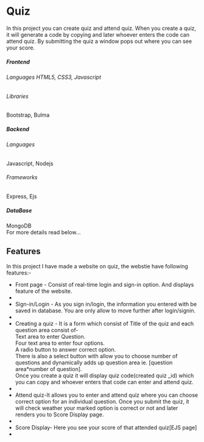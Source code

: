 # Quiz
In this project you can create quiz and attend quiz. 
When you create a quiz, it will generate a code by copying and later whoever enters the code can attend quiz. By submitting the quiz a window pops out where you can see your score.

<h5>Frontend</h5>
<h6>Languages</6>
HTML5, CSS3, Javascript
<h6>Libraries</h6>
Bootstrap, Bulma

<h5>Backend</h5>
<h6>Languages</h6>
Javascript, Nodejs
<h6>Frameworks</h6>
Express, Ejs

<h5>DataBase</h5>
MongoDB

<br>
For more details read below...

<h2>Features</h2>
In this project I have made a website on quiz, the webstie have following features:-
<ul>
  <li>
    Front page - Consist of real-time login and sign-in option. And displays feature of the website.
  <li>
    
   <li>
    Sign-in/Login - As you sign in/login, the information you entered with be saved in database. You are only allow to move further after login/signin.
  <li>
    
  <li>
    Creating a quiz - It is a form which consist of Title of the quiz and each question area consist of-
    <br>
    Text area to enter Question.
    <br>
    Four text area to enter four options.
    <br>
    A radio button to answer correct option.
    <br>
    There is also a select button with allow you to choose number of questions and dynamically adds up question area ie. [question area*number of question].<br>
    Once you create a quiz it will display quiz code(created quiz _id) which you can copy and whoever enters that code can enter and attend quiz.
  <li>
    
   <li>
    Attend quiz-It allows you to enter and attend quiz where you can choose correct option for an individual question. Once you submit the quiz, it will check weather your marked option is correct or not and later renders you to Score Display page.
  <li>
    
   <li>
    Score Display- Here you see your score of that attended quiz[EJS page]
  <li>
</ul> 

